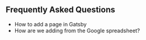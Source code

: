 ## Frequently Asked Questions

- How to add a page in Gatsby 
- How are we adding from the Google spreadsheet? 